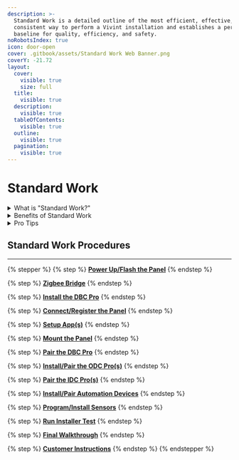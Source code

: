 ```yaml
---
description: >-
  Standard Work is a detailed outline of the most efficient, effective, and
  consistent way to perform a Vivint installation and establishes a performance
  baseline for quality, efficiency, and safety.
noRobotsIndex: true
icon: door-open
cover: .gitbook/assets/Standard Work Web Banner.png
coverY: -21.72
layout:
  cover:
    visible: true
    size: full
  title:
    visible: true
  description:
    visible: true
  tableOfContents:
    visible: true
  outline:
    visible: true
  pagination:
    visible: true
---
```


# Standard Work

<details>

<summary>What is "Standard Work?"</summary>

**Standard Work** is a detailed and documented description of the most efficient, effective, and consistent way to perform a specific task or process. Standard Work establishes a baseline for how tasks should be performed, ensuring quality, efficiency, and safety while providing a foundation for continuous improvement.

</details>

<details>

<summary>Benefits of Standard Work</summary>

* **Consistency:** Reduces variability and ensures tasks are performed uniformly.
* **Quality Improvement:** Minimizes errors and defects.
* **Efficiency:** Identifies and eliminates waste in processes.
* **Training:** Serves as a guide for training employees.

</details>

<details>

<summary>Pro Tips</summary>

* Always follow all [Safety protocols](https://prosource.vivint.com/sop-library/#button-general_safety).
* Multi-task while waiting for updates to complete.
* **DO NOT** pair any devices with the panel on battery power.

</details>

## Standard Work Procedures

***

{% stepper %}
{% step %}
[**Power Up/Flash the Panel**](home/power-up-flash-the-panel.md)
{% endstep %}

{% step %}
[**Zigbee Bridge**](home/zigbee-bridge.md)
{% endstep %}

{% step %}
[**Install the DBC Pro**](home/install-the-dbc-pro.md)
{% endstep %}

{% step %}
[**Connect/Register the Panel**](home/connect-register-the-panel.md)
{% endstep %}

{% step %}
[**Setup App(s)**](home/setup-app-s.md)
{% endstep %}

{% step %}
[**Mount the Panel**](home/mount-the-panel.md)
{% endstep %}

{% step %}
[**Pair the DBC Pro**](home/pair-the-dbc-pro.md)
{% endstep %}

{% step %}
[**Install/Pair the ODC Pro(s)**](home/install-pair-the-odc-pro-s.md)
{% endstep %}

{% step %}
[**Pair the IDC Pro(s)**](home/pair-the-idc-pro-s.md)
{% endstep %}

{% step %}
[**Install/Pair Automation Devices**](home/install-pair-automation-devices.md)
{% endstep %}

{% step %}
[**Program/Install Sensors**](home/program-install-sensors.md)
{% endstep %}

{% step %}
[**Run Installer Test**](home/run-installer-test.md)
{% endstep %}

{% step %}
[**Final Walkthrough**](home/final-walktghrough.md)
{% endstep %}

{% step %}
[**Customer Instructions**](home/customer-instructions.md)
{% endstep %}
{% endstepper %}
